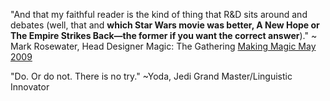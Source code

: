 
"And that my faithful reader is the kind of thing that R&D sits around and debates (well, that and **which Star Wars movie was better, A New Hope or The Empire Strikes Back—the former if you want the correct answer**)." ~ Mark Rosewater, Head Designer Magic: The Gathering [Making Magic May 2009](https://magic.wizards.com/en/articles/archive/making-magic/kind-acts-randomness-2009-05-04)

"Do. Or do not. There is no try." ~Yoda, Jedi Grand Master/Linguistic Innovator